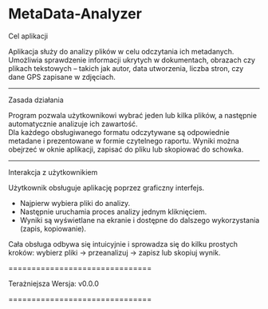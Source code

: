 # MetaData-Analyzer


 Cel aplikacji
 
Aplikacja służy do analizy plików w celu odczytania ich metadanych.  
Umożliwia sprawdzenie informacji ukrytych w dokumentach, obrazach czy plikach tekstowych – takich jak autor, data utworzenia, liczba stron, czy dane GPS zapisane w zdjęciach.

---


 Zasada działania
 
Program pozwala użytkownikowi wybrać jeden lub kilka plików, a następnie automatycznie analizuje ich zawartość.  
Dla każdego obsługiwanego formatu odczytywane są odpowiednie metadane i prezentowane w formie czytelnego raportu. Wyniki można obejrzeć w oknie aplikacji, zapisać do pliku lub skopiować do schowka.

---

 Interakcja z użytkownikiem
 
Użytkownik obsługuje aplikację poprzez graficzny interfejs.  
- Najpierw wybiera pliki do analizy.  
- Następnie uruchamia proces analizy jednym kliknięciem.  
- Wyniki są wyświetlane na ekranie i dostępne do dalszego wykorzystania (zapis, kopiowanie).  

Cała obsługa odbywa się intuicyjnie i sprowadza się do kilku prostych kroków: wybierz pliki → przeanalizuj → zapisz lub skopiuj wynik.







===============================

 Terażniejsza Wersja: v0.0.0

===============================
